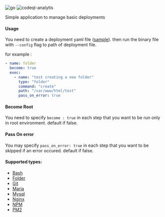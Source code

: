 ![go](https://github.com/arashrasoulzadeh/deepzy/actions/workflows/go.yml/badge.svg)
![codeql-analytis](https://github.com/arashrasoulzadeh/deepzy/actions/workflows/codeql-analysis.yml/badge.svg)

Simple application to manage basic deployments

#### Usage
You need to create a deployment yaml file ([sample](deploy.yaml)). then run the binary file with `--config` flag to path of deployment file.

for example : 
```yaml
- name: folder
  become: true
  exec:
    - name: "test creating a new folder"
      type: "folder"
      command: "create"
      path: "/var/www/html/test"
      pass_on_error: true
```

#### Become Root
You need to specify `become : true` in each step that you want to be run only in root environment. default if false.

#### Pass On error
You may specify `pass_on_error: true` in each step that you want to be skipped if an error occured. default if false.



#### Supported types:

- [Bash](DOCS/BASH.MD)
- [Folder](DOCS/FOLDER.MD)
- [Git](DOCS/GIT.MD)
- [Maria](DOCS/MARIA.MD)
- [Mysql](DOCS/MYSQL.MD)
- [Nginx](DOCS/NGINX.MD)
- [NPM](DOCS/NPM.MD)
- [PM2](DOCS/PM2.MD)
